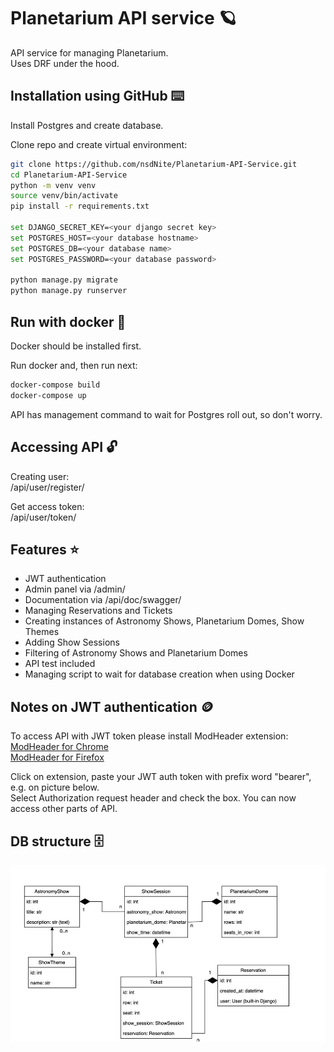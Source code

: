 # Planetarium API service 🪐
API service for managing Planetarium.  
Uses DRF under the hood.

## Installation using GitHub ⌨️

Install Postgres and create database.

Clone repo and create virtual environment:

```bash
git clone https://github.com/nsdNite/Planetarium-API-Service.git
cd Planetarium-API-Service
python -m venv venv
source venv/bin/activate
pip install -r requirements.txt

set DJANGO_SECRET_KEY=<your django secret key>
set POSTGRES_HOST=<your database hostname>
set POSTGRES_DB=<your database name>
set POSTGRES_PASSWORD=<your database password>

python manage.py migrate
python manage.py runserver
```

## Run with docker 🐳

Docker should be installed first.

Run docker and, then run next:

```bash
docker-compose build
docker-compose up
```

API has management command to wait for Postgres roll out, so don't worry.

## Accessing API 🔓 

Creating user:  
/api/user/register/  

Get access token:  
/api/user/token/  

## Features ⭐

- JWT authentication
- Admin panel via /admin/
- Documentation via /api/doc/swagger/
- Managing Reservations and Tickets
- Creating instances of Astronomy Shows, Planetarium Domes, Show Themes
- Adding Show Sessions
- Filtering of Astronomy Shows and Planetarium Domes
- API test included
- Managing script to wait for database creation when using Docker

## Notes on JWT authentication 🪙

To access API with JWT token please install ModHeader extension:  
[ModHeader for Chrome](https://chromewebstore.google.com/detail/modheader-modify-http-hea/idgpnmonknjnojddfkpgkljpfnnfcklj)  
[ModHeader for Firefox](https://addons.mozilla.org/uk/firefox/addon/modheader-firefox/)

Click on extension, paste your JWT auth token with prefix word "bearer", e.g. on picture below.  
Select Authorization request header and check the box.
You can now access other parts of API.



## DB structure 🗄️
![img.png](readme_media%2Fimg.png)

